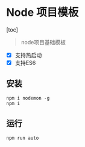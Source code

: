 # Node 项目模板
[toc]
> node项目基础模板
* [x] 支持热启动
* [x] 支持ES6

## 安装
```
npm i nodemon -g
npm i 
```

## 运行

```
npm run auto

```
